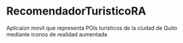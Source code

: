 # RecomendadorTuristicoRA
 Aplicaion movil que representa POIs turisticos de la ciudad de Quito mediante iconos de realidad aumentada
